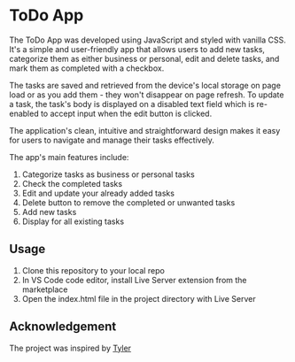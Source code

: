 # ToDo App

The ToDo App was developed using JavaScript and styled with vanilla CSS. It's a simple and user-friendly app that allows users to add new tasks, categorize them as either business or personal, edit and delete tasks, and mark them as completed with a checkbox.

The tasks are saved and retrieved from the device's local storage on page load or as you add them - they won't disappear on page refresh. To update a task, the task's body is displayed on a disabled text field which is re-enabled to accept input when the edit button is clicked.

The application's clean, intuitive and straightforward design makes it easy for users to navigate and manage their tasks effectively.

The app's main features include:

1. Categorize tasks as business or personal tasks
1. Check the completed tasks
1. Edit and update your already added tasks
1. Delete button to remove the completed or unwanted tasks
1. Add new tasks
1. Display for all existing tasks

## Usage
1. Clone this repository to your local repo
1. In VS Code code editor, install Live Server extension from the marketplace
1. Open the index.html file in the project directory with Live Server

## Acknowledgement
The project was inspired by [Tyler](www.youtube.com)
